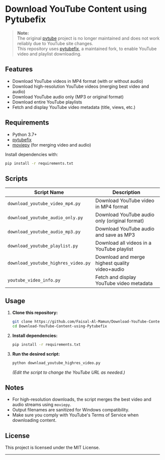 # Download YouTube Content using Pytubefix

> **Note:**  
> The original [pytube](https://github.com/pytube/pytube) project is no longer maintained and does not work reliably due to YouTube site changes.  
> This repository uses [pytubefix](https://github.com/JuanBindez/pytubefix), a maintained fork, to enable YouTube video and playlist downloading.

## Features

- Download YouTube videos in MP4 format (with or without audio)
- Download high-resolution YouTube videos (merging best video and audio)
- Download YouTube audio only (MP3 or original format)
- Download entire YouTube playlists
- Fetch and display YouTube video metadata (title, views, etc.)

## Requirements

- Python 3.7+
- [pytubefix](https://github.com/JuanBindez/pytubefix)
- [moviepy](https://github.com/Zulko/moviepy) (for merging video and audio)

Install dependencies with:
```sh
pip install -r requirements.txt
```

## Scripts

| Script Name                        | Description                                      |
|------------------------------------|--------------------------------------------------|
| `download_youtube_video_mp4.py`    | Download YouTube video in MP4 format             |
| `download_youtube_audio_only.py`   | Download YouTube audio only (original format)    |
| `download_youtube_audio_mp3.py`    | Download YouTube audio and save as MP3           |
| `download_youtube_playlist.py`     | Download all videos in a YouTube playlist        |
| `download_youtube_highres_video.py`| Download and merge highest quality video+audio   |
| `youtube_video_info.py`            | Fetch and display YouTube video metadata         |

## Usage

1. **Clone this repository:**
    ```sh
    git clone https://github.com/Faisal-Al-Mamun/Download-YouTube-Content-using-Pytubefix.git
    cd Download-YouTube-Content-using-Pytubefix
    ```

2. **Install dependencies:**
    ```sh
    pip install -r requirements.txt
    ```

3. **Run the desired script:**
    ```sh
    python download_youtube_highres_video.py
    ```
    *(Edit the script to change the YouTube URL as needed.)*

## Notes

- For high-resolution downloads, the script merges the best video and audio streams using `moviepy`.
- Output filenames are sanitized for Windows compatibility.
- Make sure you comply with YouTube's Terms of Service when downloading content.

## License

This project is licensed under the MIT License.

---

